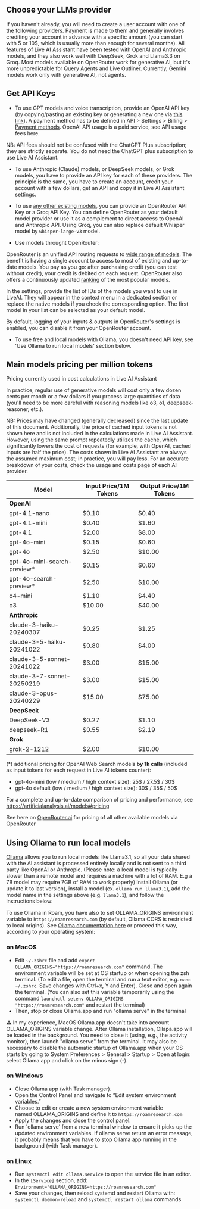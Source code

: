 ## Choose your LLMs provider

If you haven't already, you will need to create a user account with one of the following providers. Payment is made to them and generally involves crediting your account in advance with a specific amount (you can start with 5 or 10$, which is usually more than enough for several months).
All features of Live AI Assistant have been tested with OpenAI and Anthropic models, and they also work well with DeepSeek, Grok and Llama3.3 on Groq. Most models available on OpenRouter work for generative AI, but it's more unpredictable for Query Agents and Live Outliner. Currently, Gemini models work only with generative AI, not agents.

## Get API Keys

- To use GPT models and voice transcription, provide an OpenAI API key (by copying/pasting an existing key or generating a new one via [this link](https://platform.openai.com/api-keys)). A payment method has to be defined in API > Settings > Billing > [Payment methods](https://platform.openai.com/account/billing/payment-methods). OpenAI API usage is a paid service, see API usage fees here.

NB: API fees should not be confused with the ChatGPT Plus subscription; they are strictly separate. You do not need the ChatGPT plus subscription to use Live AI Assistant.

- To use Anthropic (Claude) models, or DeepSeek models, or Grok models, you have to provide an API key for each of these providers. The principle is the same, you have to create an account, credit your account with a few dollars, get an API and copy it in Live AI Assistant settings.

- To use [any other existing models](https://openrouter.ai/docs#models), you can provide an OpenRouter API Key or a Groq API Key. You can define OpenRouter as your default model provider or use it as a complement to direct access to OpenAI and Anthropic API. Using Groq, you can also replace default Whisper model by `whisper-large-v3` model.

- Use models throught OpenRouter:

OpenRouter is an unified API routing requests to [wide range of models](https://openrouter.ai/docs#models). The benefit is having a single account to access to most of existing and up-to-date models. You pay as you go: after purchasing credit (you can test without credit), your credit is debited on each request. OpenRouter also offers a continuously updated [ranking](https://openrouter.ai/rankings) of the most popular models.

In the settings, provide the list of IDs of the models you want to use in LiveAI. They will appear in the context menu in a dedicated section or replace the native models if you check the corresponding option. The first model in your list can be selected as your default model.

By default, logging of your inputs & outputs in OpenRouter's settings is enabled, you can disable it from your OpenRouter account.

- To use free and local models with Ollama, you doesn't need API key, see 'Use Ollama to run local models' section below.

## Main models pricing per million tokens

Pricing currently used in cost calculations in Live AI Assistant

In practice, regular use of generative models will cost only a few dozen cents per month or a few dollars if you process large quantities of data (you'll need to be more careful with reasoning models like o3, o1, deepseek-reasoner, etc.).

NB: Prices may have changed (generally decreased) since the last update of this document. Additionally, the price of cached input tokens is not shown here and is not included in the calculations made in Live AI Assistant. However, using the same prompt repeatedly utilizes the cache, which significantly lowers the cost of requests (for example, with OpenAI, cached inputs are half the price). The costs shown in Live AI Assistant are always the assumed maximum cost; in practice, you will pay less. For an accurate breakdown of your costs, check the usage and costs page of each AI provider.

| **Model**                    | **Input** Price/1M Tokens | **Output** Price/1M Tokens |
| ---------------------------- | ------------------------- | -------------------------- |
| **OpenAI**                   |                           |                            |
| gpt-4.1-nano                 | $0.10                     | $0.40                      |
| gpt-4.1-mini                 | $0.40                     | $1.60                      |
| gpt-4.1                      | $2.00                     | $8.00                      |
| gpt-4o-mini                  | $0.15                     | $0.60                      |
| gpt-4o                       | $2.50                     | $10.00                     |
| gpt-4o-mini-search-preview\* | $0.15                     | $0.60                      |
| gpt-4o-search-preview\*      | $2.50                     | $10.00                     |
| o4-mini                      | $1.10                     | $4.40                      |
| o3                           | $10.00                    | $40.00                     |
| **Anthropic**                |                           |                            |
| claude-3-haiku-20240307      | $0.25                     | $1.25                      |
| claude-3-5-haiku-20241022    | $0.80                     | $4.00                      |
| claude-3-5-sonnet-20241022   | $3.00                     | $15.00                     |
| claude-3-7-sonnet-20250219   | $3.00                     | $15.00                     |
| claude-3-opus-20240229       | $15.00                    | $75.00                     |
| **DeepSeek**                 |                           |                            |
| DeepSeek-V3                  | $0.27                     | $1.10                      |
| deepseek-R1                  | $0.55                     | $2.19                      |
| **Grok**                     |                           |                            |
| grok-2-1212                  | $2.00                     | $10.00                     |

(\*) additional pricing for OpenAI Web Search models **by 1k calls** (included as input tokens for each request in Live AI tokens counter):

- gpt-4o-mini (low / medium / high context size): 25$ / 27.5$ / 30$
- gpt-4o default (low / medium / high context size): 30$ / 35$ / 50$

For a complete and up-to-date comparison of pricing and performance, see https://artificialanalysis.ai/models#pricing

See here on [OpenRouter.ai](https://openrouter.ai/models?order=pricing-low-to-high) for pricing of all other available models via OpenRouter

## Using Ollama to run local models

[Ollama](https://ollama.com/) allows you to run local models like Llama3.1, so all your data shared with the AI assistant is processed entirely locally and is not sent to a third party like OpenAI or Anthropic. (Please note: a local model is typically slower than a remote model and requires a machine with a lot of RAM. E.g a 7B model may require 7GB of RAM to work properly)
Install Ollama (or update it to last version), install a model (ex. `ollama run llama3.1`), add the model name in the settings above (e.g. `llama3.1`), and follow the instructions below:

To use Ollama in Roam, you have also to set OLLAMA_ORIGINS environment variable to `https://roamresearch.com` (by default, Ollama CORS is restricted to local origins). See [Ollama documentation here](https://github.com/ollama/ollama/blob/main/docs/faq.md#how-do-i-configure-ollama-server) or proceed this way, according to your operating system:

### on MacOS

- Edit `~/.zshrc` file and add `export OLLAMA_ORIGINS="https://roamresearch.com"` command. The environment variable will be set at OS startup or when opening the zsh terminal. (To edit a file, open the terminal and run a text editor, e.g. `nano ~/.zshrc`. Save changes with Ctrl+x, Y and Enter). Close and open again the terminal. (You can also set this variable temporarily using the command `launchctl setenv OLLAMA_ORIGINS "https://roamresearch.com"` and restart the terminal)
- Then, stop or close Ollama.app and run "ollama serve" in the terminal

⚠️ In my experience, MacOS Ollama.app doesn't take into account OLLAMA_ORIGINS variable change. After Ollama installation, Ollapa.app will be loaded in the background. You need to close it (using, e.g., the activity monitor), then launch "ollama serve" from the terminal. It may also be necessary to disable the automatic startup of Ollama.app when your OS starts by going to System Preferences > General > Startup > Open at login: select Ollama.app and click on the minus sign (-).

### on Windows

- Close Ollama app (with Task manager).
- Open the Control Panel and navigate to “Edit system environment variables.”
- Choose to edit or create a new system environment variable named OLLAMA_ORIGINS and define it to `https://roamresearch.com`
- Apply the changes and close the control panel.
- Run 'ollama serve' from a new terminal window to ensure it picks up the updated environment variables. If ollama serve return an error message, it probably means that you have to stop Ollama app running in the background (with Task manager).

### on Linux

- Run `systemctl edit ollama.service` to open the service file in an editor.
- In the `[Service]` section, add: `Environment="OLLAMA_ORIGINS=https://roamresearch.com"`
- Save your changes, then reload systemd and restart Ollama with: `systemctl daemon-reload` and `systemctl restart ollama` commands
